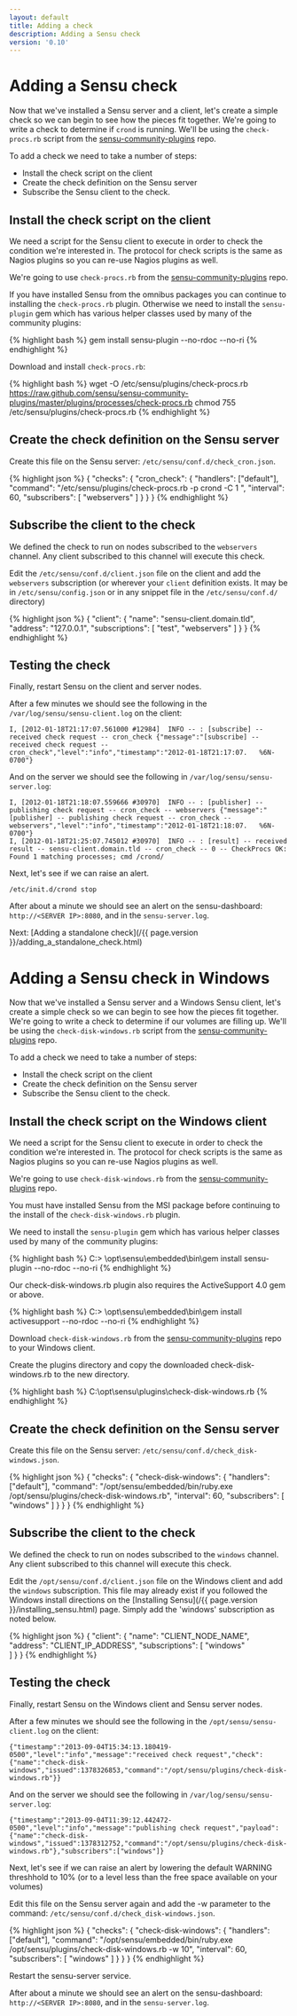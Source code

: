 ```yaml
---
layout: default
title: Adding a check
description: Adding a Sensu check
version: '0.10'
---
```


# Adding a Sensu check

Now that we've installed a Sensu server and a client, let's create a
simple check so we can begin to see how the pieces fit together. We're
going to write a check to determine if `crond` is running. We'll be
using the `check-procs.rb` script from the
[sensu-community-plugins](https://github.com/sensu/sensu-community-plugins)
repo.

To add a check we need to take a number of steps:

* Install the check script on the client
* Create the check definition on the Sensu server
* Subscribe the Sensu client to the check.

## Install the check script on the client

We need a script for the Sensu client to execute in order to check the
condition we're interested in. The protocol for check scripts is the
same as Nagios plugins so you can re-use Nagios plugins as well.

We're going to use `check-procs.rb` from the
[sensu-community-plugins](https://github.com/sensu/sensu-community-plugins)
repo. 

If you have installed Sensu from the omnibus packages you can continue
to installing the `check-procs.rb` plugin. Otherwise we need to install
the `sensu-plugin` gem which has various helper classes used by many of
the community plugins:

{% highlight bash %}
    gem install sensu-plugin --no-rdoc --no-ri
{% endhighlight %}

Download and install `check-procs.rb`:

{% highlight bash %}
    wget -O /etc/sensu/plugins/check-procs.rb https://raw.github.com/sensu/sensu-community-plugins/master/plugins/processes/check-procs.rb
    chmod 755 /etc/sensu/plugins/check-procs.rb
{% endhighlight %}
    
## Create the check definition on the Sensu server

Create this file on the Sensu server:
`/etc/sensu/conf.d/check_cron.json`.

{% highlight json %}
    {
      "checks": {
        "cron_check": {
          "handlers": ["default"],
          "command": "/etc/sensu/plugins/check-procs.rb -p crond -C 1 ",
          "interval": 60,
          "subscribers": [ "webservers" ]
        }
      }
    }
{% endhighlight %}

## Subscribe the client to the check

We defined the check to run on nodes subscribed to the `webservers`
channel. Any client subscribed to this channel will execute this check.

Edit the `/etc/sensu/conf.d/client.json` file on the client and add the
`webservers` subscription (or wherever your `client` definition exists.
It may be in `/etc/sensu/config.json` or in any snippet file in the
`/etc/sensu/conf.d/` directory)

{% highlight json %}
    {
      "client": {
        "name": "sensu-client.domain.tld",
        "address": "127.0.0.1",
        "subscriptions": [ "test", "webservers" ]
      }
    }
{% endhighlight %}

## Testing the check

Finally, restart Sensu on the client and server nodes.

After a few minutes we should see the following in the `/var/log/sensu/sensu-client.log` on the client:

    I, [2012-01-18T21:17:07.561000 #12984]  INFO -- : [subscribe] -- received check request -- cron_check {"message":"[subscribe] -- received check request -- cron_check","level":"info","timestamp":"2012-01-18T21:17:07.   %6N-0700"}

And on the server we should see the following in `/var/log/sensu/sensu-server.log`:

    I, [2012-01-18T21:18:07.559666 #30970]  INFO -- : [publisher] -- publishing check request -- cron_check -- webservers {"message":"[publisher] -- publishing check request -- cron_check -- webservers","level":"info","timestamp":"2012-01-18T21:18:07.   %6N-0700"}
    I, [2012-01-18T21:25:07.745012 #30970]  INFO -- : [result] -- received result -- sensu-client.domain.tld -- cron_check -- 0 -- CheckProcs OK: Found 1 matching processes; cmd /crond/
    
Next, let's see if we can raise an alert.

    /etc/init.d/crond stop

After about a minute we should see an alert on the sensu-dashboard:
`http://<SERVER IP>:8080`, and in the `sensu-server.log`.

Next: [Adding a standalone check](/{{ page.version }}/adding_a_standalone_check.html)

# Adding a Sensu check in Windows

Now that we've installed a Sensu server and a Windows Sensu client, let's create a
simple check so we can begin to see how the pieces fit together. We're
going to write a check to determine if our volumes are filling up. We'll be
using the `check-disk-windows.rb` script from the
[sensu-community-plugins](https://github.com/sensu/sensu-community-plugins)
repo.

To add a check we need to take a number of steps:

* Install the check script on the client
* Create the check definition on the Sensu server
* Subscribe the Sensu client to the check.

## Install the check script on the Windows client

We need a script for the Sensu client to execute in order to check the
condition we're interested in. The protocol for check scripts is the
same as Nagios plugins so you can re-use Nagios plugins as well.

We're going to use `check-disk-windows.rb` from the
[sensu-community-plugins](https://github.com/sensu/sensu-community-plugins)
repo. 

You must have installed Sensu from the MSI package before continuing 
to the install of the `check-disk-windows.rb` plugin.

We need to install the `sensu-plugin` gem which has various helper classes used by many of
the community plugins:

{% highlight bash %}
    C:> \opt\sensu\embedded\bin\gem install sensu-plugin --no-rdoc --no-ri
{% endhighlight %}

Our check-disk-windows.rb plugin also requires the ActiveSupport 4.0 gem or above.

{% highlight bash %}
    C:> \opt\sensu\embedded\bin\gem install activesupport --no-rdoc --no-ri
{% endhighlight %}

Download `check-disk-windows.rb` from the [sensu-community-plugins](https://raw.github.com/sensu/sensu-community-plugins/master/plugins/windows/check-disk-windows.rb)
repo to your Windows client.

Create the plugins directory and copy the downloaded check-disk-windows.rb to the new directory.

{% highlight bash %}
    C:\opt\sensu\plugins\check-disk-windows.rb
{% endhighlight %}

## Create the check definition on the Sensu server

Create this file on the Sensu server:
`/etc/sensu/conf.d/check_disk-windows.json`.

{% highlight json %}
    {
      "checks": {
        "check-disk-windows": {
          "handlers": ["default"],
          "command": "/opt/sensu/embedded/bin/ruby.exe /opt/sensu/plugins/check-disk-windows.rb",
          "interval": 60,
          "subscribers": [ "windows" ]
        }
      }
    }
{% endhighlight %}

## Subscribe the client to the check

We defined the check to run on nodes subscribed to the `windows`
channel. Any client subscribed to this channel will execute this check.

Edit the `/opt/sensu/conf.d/client.json` file on the Windows client and add the
`windows` subscription.  This file may already exist if you followed the Windows
install directions on the [Installing Sensu](/{{ page.version }}/installing_sensu.html) page.
Simply add the 'windows' subscription as noted below.

{% highlight json %}
    {
      "client": {
        "name": "CLIENT_NODE_NAME",
        "address": "CLIENT_IP_ADDRESS",
        "subscriptions": [
          "windows"  
        ]
      }
    }
{% endhighlight %}

## Testing the check

Finally, restart Sensu on the Windows client and Sensu server nodes.

After a few minutes we should see the following in the `/opt/sensu/sensu-client.log` on the client:

    {"timestamp":"2013-09-04T15:34:13.180419-0500","level":"info","message":"received check request","check":{"name":"check-disk-windows","issued":1378326853,"command":"/opt/sensu/plugins/check-disk-windows.rb"}}

And on the server we should see the following in `/var/log/sensu/sensu-server.log`:

    {"timestamp":"2013-09-04T11:39:12.442472-0500","level":"info","message":"publishing check request","payload":{"name":"check-disk-windows","issued":1378312752,"command":"/opt/sensu/plugins/check-disk-windows.rb"},"subscribers":["windows"]}
    
Next, let's see if we can raise an alert by lowering the default WARNING
threshhold to 10% (or to a level less than the free space available on
your volumes)

Edit this file on the Sensu server again and add the -w parameter to the command:
`/etc/sensu/conf.d/check_disk-windows.json`.

{% highlight json %}
    {
      "checks": {
        "check-disk-windows": {
          "handlers": ["default"],
          "command": "/opt/sensu/embedded/bin/ruby.exe /opt/sensu/plugins/check-disk-windows.rb -w 10",
          "interval": 60,
          "subscribers": [ "windows" ]
        }
      }
    }
{% endhighlight %}

Restart the sensu-server service.

After about a minute we should see an alert on the sensu-dashboard:
`http://<SERVER IP>:8080`, and in the `sensu-server.log`.

